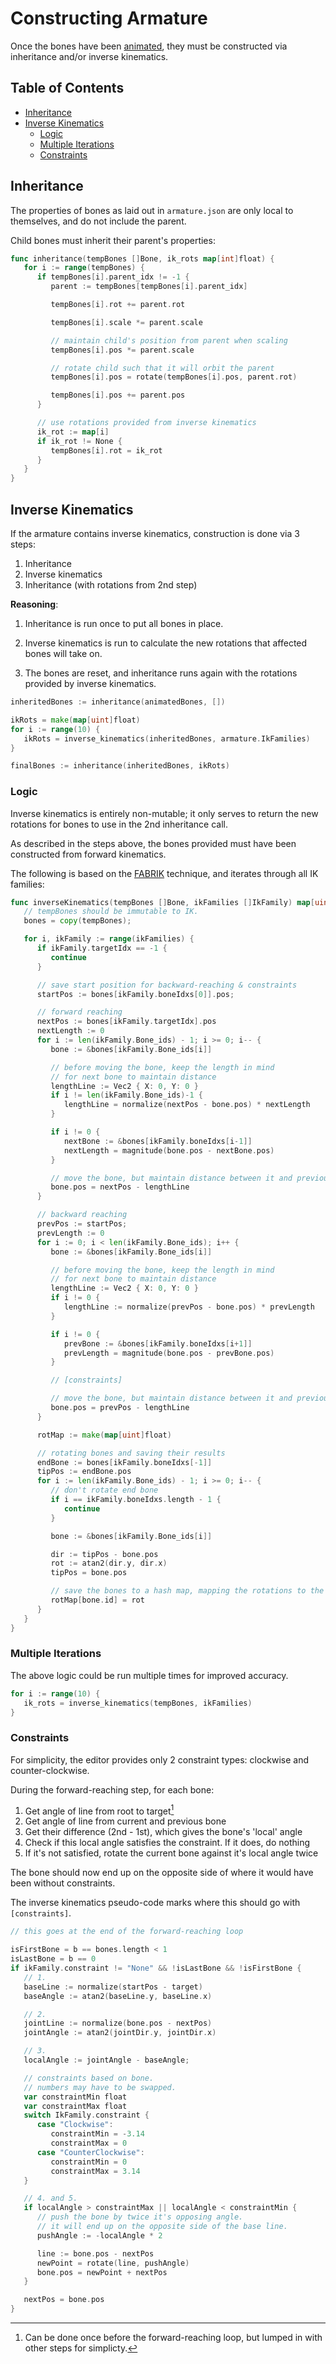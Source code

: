# Constructing Armature

Once the bones have been [animated](./animating.md), they must be constructed
via inheritance and/or inverse kinematics.

## Table of Contents

- [Inheritance](#inheritance)
- [Inverse Kinematics](#inverse-kinematics)
  - [Logic](#logic)
  - [Multiple Iterations](#multiple-iterations)
  - [Constraints](#constraints)

## Inheritance

The properties of bones as laid out in `armature.json` are only local to
themselves, and do not include the parent.

Child bones must inherit their parent's properties:

```go
func inheritance(tempBones []Bone, ik_rots map[int]float) {
   for i := range(tempBones) {
      if tempBones[i].parent_idx != -1 {
         parent := tempBones[tempBones[i].parent_idx]

         tempBones[i].rot += parent.rot

         tempBones[i].scale *= parent.scale

         // maintain child's position from parent when scaling
         tempBones[i].pos *= parent.scale

         // rotate child such that it will orbit the parent
         tempBones[i].pos = rotate(tempBones[i].pos, parent.rot)

         tempBones[i].pos += parent.pos
      }

      // use rotations provided from inverse kinematics
      ik_rot := map[i]
      if ik_rot != None {
         tempBones[i].rot = ik_rot
      }
   }
}
```

## Inverse Kinematics

If the armature contains inverse kinematics, construction is done via 3 steps:

1. Inheritance
2. Inverse kinematics
3. Inheritance (with rotations from 2nd step)

**Reasoning**:

1. Inheritance is run once to put all bones in place.

2. Inverse kinematics is run to calculate the new rotations that affected bones
   will take on.

3. The bones are reset, and inheritance runs again with the rotations provided
   by inverse kinematics.

```go
inheritedBones := inheritance(animatedBones, [])

ikRots = make(map[uint]float)
for i := range(10) {
   ikRots = inverse_kinematics(inheritedBones, armature.IkFamilies)
}

finalBones := inheritance(inheritedBones, ikRots)
```

### Logic

Inverse kinematics is entirely non-mutable; it only serves to return the new
rotations for bones to use in the 2nd inheritance call.

As described in the steps above, the bones provided must have been constructed
from forward kinematics.

The following is based on the
[FABRIK](https://www.youtube.com/watch?v=NfuO66wsuRg) technique, and iterates
through all IK families:

```go
func inverseKinematics(tempBones []Bone, ikFamilies []IkFamily) map[uint]float {
   // tempBones should be immutable to IK.
   bones = copy(tempBones);

   for i, ikFamily := range(ikFamilies) {
      if ikFamily.targetIdx == -1 {
         continue
      }

      // save start position for backward-reaching & constraints
      startPos := bones[ikFamily.boneIdxs[0]].pos;

      // forward reaching
      nextPos := bones[ikFamily.targetIdx].pos
      nextLength := 0
      for i := len(ikFamily.Bone_ids) - 1; i >= 0; i-- {
         bone := &bones[ikFamily.Bone_ids[i]]

         // before moving the bone, keep the length in mind
         // for next bone to maintain distance
         lengthLine := Vec2 { X: 0, Y: 0 }
         if i != len(ikFamily.Bone_ids)-1 {
            lengthLine = normalize(nextPos - bone.pos) * nextLength
         }

         if i != 0 {
            nextBone := &bones[ikFamily.boneIdxs[i-1]]
            nextLength = magnitude(bone.pos - nextBone.pos)
         }

         // move the bone, but maintain distance between it and previous bone
         bone.pos = nextPos - lengthLine
      }

      // backward reaching
      prevPos := startPos;
      prevLength := 0
      for i := 0; i < len(ikFamily.Bone_ids); i++ {
         bone := &bones[ikFamily.Bone_ids[i]]

         // before moving the bone, keep the length in mind
         // for next bone to maintain distance
         lengthLine := Vec2 { X: 0, Y: 0 }
         if i != 0 {
            lengthLine := normalize(prevPos - bone.pos) * prevLength
         }

         if i != 0 {
            prevBone := &bones[ikFamily.boneIdxs[i+1]]
            prevLength = magnitude(bone.pos - prevBone.pos)
         }

         // [constraints]

         // move the bone, but maintain distance between it and previous bone
         bone.pos = prevPos - lengthLine
      }

      rotMap := make(map[uint]float)

      // rotating bones and saving their results
      endBone := bones[ikFamily.boneIdxs[-1]]
      tipPos := endBone.pos
      for i := len(ikFamily.Bone_ids) - 1; i >= 0; i-- {
         // don't rotate end bone
         if i == ikFamily.boneIdxs.length - 1 {
            continue
         }

         bone := &bones[ikFamily.Bone_ids[i]]

         dir := tipPos - bone.pos
         rot := atan2(dir.y, dir.x)
         tipPos = bone.pos

         // save the bones to a hash map, mapping the rotations to the bone's idx
         rotMap[bone.id] = rot
      }
   }
}
```

### Multiple Iterations

The above logic could be run multiple times for improved accuracy.

```go
for i := range(10) {
   ik_rots = inverse_kinematics(tempBones, ikFamilies)
}
```

### Constraints

For simplicity, the editor provides only 2 constraint types: clockwise and
counter-clockwise.

During the forward-reaching step, for each bone:

1. Get angle of line from root to target[^1]
2. Get angle of line from current and previous bone
3. Get their difference (2nd - 1st), which gives the bone's 'local' angle
4. Check if this local angle satisfies the constraint. If it does, do nothing
5. If it's not satisfied, rotate the current bone against it's local angle twice

The bone should now end up on the opposite side of where it would have been
without constraints.

The inverse kinematics pseudo-code marks where this should go with
`[constraints]`.

```go
// this goes at the end of the forward-reaching loop

isFirstBone = b == bones.length < 1
isLastBone = b == 0
if ikFamily.constraint != "None" && !isLastBone && !isFirstBone {
   // 1.
   baseLine := normalize(startPos - target)
   baseAngle := atan2(baseLine.y, baseLine.x)

   // 2.
   jointLine := normalize(bone.pos - nextPos)
   jointAngle := atan2(jointDir.y, jointDir.x)

   // 3.
   localAngle := jointAngle - baseAngle;

   // constraints based on bone.
   // numbers may have to be swapped.
   var constraintMin float
   var constraintMax float
   switch IkFamily.constraint {
      case "Clockwise":
         constraintMin = -3.14
         constraintMax = 0
      case "CounterClockwise":
         constraintMin = 0
         constraintMax = 3.14
   }

   // 4. and 5.
   if localAngle > constraintMax || localAngle < constraintMin {
      // push the bone by twice it's opposing angle.
      // it will end up on the opposite side of the base line.
      pushAngle := -localAngle * 2

      line := bone.pos - nextPos
      newPoint = rotate(line, pushAngle)
      bone.pos = newPoint + nextPos
   }

   nextPos = bone.pos
}
```

[^1]:
    Can be done once before the forward-reaching loop, but lumped in with other
    steps for simplicty.
